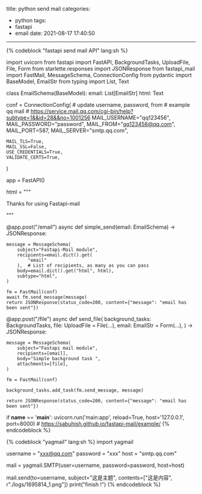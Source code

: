 title: python send mail
categories:
  - python
tags:
  - fastapi
  - email
date: 2021-08-17 17:40:50
---
{% codeblock "fastapi send mail API" lang:sh %}

import uvicorn
from fastapi import FastAPI, BackgroundTasks, UploadFile, File, Form
from starlette.responses import JSONResponse
from fastapi_mail import FastMail, MessageSchema, ConnectionConfig
from pydantic import BaseModel, EmailStr
from typing import List, Text


class EmailSchema(BaseModel):
    email: List[EmailStr]
    html: Text

conf = ConnectionConfig(
	# update username, password, from
    # example qq mail
    # https://service.mail.qq.com/cgi-bin/help?subtype=1&&id=28&&no=1001256
    MAIL_USERNAME="qq123456",
    MAIL_PASSWORD="password",
    MAIL_FROM="qq123456@qq.com",
    MAIL_PORT=587,
    MAIL_SERVER="smtp.qq.com",
    
    MAIL_TLS=True,
    MAIL_SSL=False,
    USE_CREDENTIALS=True,
    VALIDATE_CERTS=True,
)

app = FastAPI()


html = """
<p>Thanks for using Fastapi-mail</p>
"""


@app.post("/email")
async def simple_send(email: EmailSchema) -> JSONResponse:

    message = MessageSchema(
        subject="Fastapi-Mail module",
        recipients=email.dict().get(
            "email"
        ),  # List of recipients, as many as you can pass
        body=email.dict().get("html", html),
        subtype="html",
    )

    fm = FastMail(conf)
    await fm.send_message(message)
    return JSONResponse(status_code=200, content={"message": "email has been sent"})


@app.post("/file")
async def send_file(
    background_tasks: BackgroundTasks,
    file: UploadFile = File(...),
    email: EmailStr = Form(...),
) -> JSONResponse:

    message = MessageSchema(
        subject="Fastapi mail module",
        recipients=[email],
        body="Simple background task ",
        attachments=[file],
    )

    fm = FastMail(conf)

    background_tasks.add_task(fm.send_message, message)

    return JSONResponse(status_code=200, content={"message": "email has been sent"})

if __name__ == '__main__':
    uvicorn.run('main:app', reload=True, host='127.0.0.1', port=8000)
    # https://sabuhish.github.io/fastapi-mail/example/
{% endcodeblock %}

{% codeblock "yagmail" lang:sh %}
import yagmail

username = "xxx@qq.com"
password = "xxx"
host = "smtp.qq.com"

mail = yagmail.SMTP(user=username, password=password, host=host)

mail.send(to=username, subject="这是主题", contents=["这是内容", r"./logs/1695814_1.png"])
print("finish !")
{% endcodeblock %}